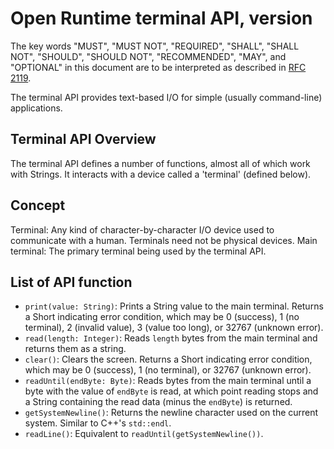 # Open Runtime terminal API, version

The key words "MUST", "MUST NOT", "REQUIRED", "SHALL", "SHALL NOT", "SHOULD", "SHOULD NOT", "RECOMMENDED", "MAY", and "OPTIONAL" in this document are to be interpreted as described in [RFC 2119](http://www.ietf.org/rfc/rfc2119.txt).

The terminal API provides text-based I/O for simple (usually command-line) applications.

## Terminal API Overview

The terminal API defines a number of functions, almost all of which work with Strings. It interacts with a device called a 'terminal' (defined below).

## Concept

Terminal: Any kind of character-by-character I/O device used to communicate with a human. Terminals need not be physical devices.
Main terminal: The primary terminal being used by the terminal API.

## List of API function

 * `print(value: String)`: Prints a String value to the main terminal. Returns a Short indicating error condition, which may be 0 (success), 1 (no terminal), 2 (invalid value), 3 (value too long), or 32767 (unknown error).
 * `read(length: Integer)`: Reads `length` bytes from the main terminal and returns them as a string.
 * `clear()`: Clears the screen. Returns a Short indicating error condition, which may be 0 (success), 1 (no terminal), or 32767 (unknown error).
 * `readUntil(endByte: Byte)`: Reads bytes from the main terminal until a byte with the value of `endByte` is read, at which point reading stops and a String containing the read data (minus the `endByte`) is returned.
 * `getSystemNewline()`: Returns the newline character used on the current system. Similar to C++'s `std::endl`.
 * `readLine()`: Equivalent to `readUntil(getSystemNewline())`.

